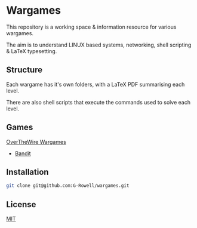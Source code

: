 # Wargames

This repository is a working space & information resource for various wargames.

The aim is to understand LINUX based systems, networking, shell scripting & LaTeX typesetting.

## Structure

Each wargame has it's own folders, with a LaTeX PDF summarising each level.

There are also shell scripts that execute the commands used to solve each level.

## Games

[OverTheWire Wargames](https://overthewire.org/wargames/)
+ [Bandit](https://overthewire.org/wargames/bandit/)

## Installation

```bash
git clone git@github.com:G-Rowell/wargames.git
```

## License
[MIT](https://choosealicense.com/licenses/mit/)
